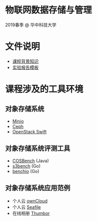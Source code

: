 # 物联网数据存储与管理

2019春季 @ 华中科技大学

# 文件说明

- [课程背景知识](iot-storage-experiment.pptx)
- [实验报告模板](report-template.doc)

# 课程涉及的工具环境

## 对象存储系统

* [Minio](https://minio.io/)
* [Ceph](https://ceph.com/)
* [OpenStack Swift](http://www.openstack.org/software/releases/ocata/components/swift)

## 对象存储系统评测工具

* [COSBench](https://github.com/intel-cloud/cosbench) (Java)
* [s3bench](https://github.com/igneous-systems/s3bench) (Go)
* [benchio](https://github.com/giacomoguiulfo/benchio) (Go)

## 对象存储系统应用范例

* 个人云 [ownCloud](https://owncloud.org/)
* 个人云 [Seafile](https://www.seafile.com/home/)
* 在线相册 [Thumbor](http://thumbor.org/)

